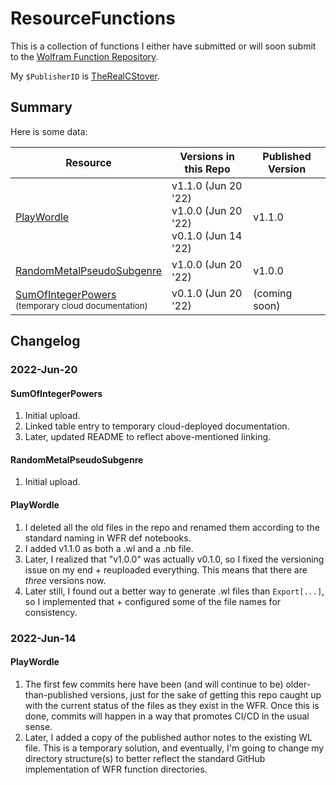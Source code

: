 # ResourceFunctions

This is a collection of functions I either have submitted or will soon submit to the [Wolfram Function Repository](https://resources.wolframcloud.com/FunctionRepository/).

My ```$PublisherID``` is [TheRealCStover](https://resources.wolframcloud.com/publishers/resources?PublisherID=TheRealCStover).

## Summary
Here is some data:

| Resource | Versions in this Repo | Published Version |
| ----------- | ----------- | ----------- |
| [PlayWordle](https://resources.wolframcloud.com/FunctionRepository/resources/PlayWordle/) | v1.1.0 (Jun 20 '22) <br> v1.0.0 (Jun 20 '22) <br> v0.1.0 (Jun 14 '22) | v1.1.0 |
| [RandomMetalPseudoSubgenre](https://resources.wolframcloud.com/FunctionRepository/resources/RandomMetalPseudoSubgenre/) | v1.0.0 (Jun 20 '22) | v1.0.0 |
| [SumOfIntegerPowers](https://www.wolframcloud.com/obj/cstover/DeployedResources/Function/SumOfIntegerPowers/)<br><sub>(temporary cloud documentation)</sub> | v0.1.0 (Jun 20 '22) | (coming soon) |

## Changelog
### 2022-Jun-20
#### SumOfIntegerPowers
1. Initial upload.
2. Linked table entry to temporary cloud-deployed documentation.
3. Later, updated README to reflect above-mentioned linking.
#### RandomMetalPseudoSubgenre
1. Initial upload.
#### PlayWordle
1. I deleted all the old files in the repo and renamed them according to the standard naming in WFR def notebooks.
2. I added v1.1.0 as both a .wl and a .nb file.
3. Later, I realized that "v1.0.0" was actually v0.1.0, so I fixed the versioning issue on my end + reuploaded everything. This means that there are _three_ versions now.
4. Later still, I found out a better way to generate .wl files than `Export[...]`, so I implemented that + configured some of the file names for consistency.
### 2022-Jun-14
#### PlayWordle
1. The first few commits here have been (and will continue to be) older-than-published versions, just for the sake of getting this repo caught up with the current status of the files as they exist in the WFR. Once this is done, commits will happen in a way that promotes CI/CD in the usual sense.
2. Later, I added a copy of the published author notes to the existing WL file. This is a temporary solution, and eventually, I'm going to change my directory structure(s) to better reflect the standard GitHub implementation of WFR function directories.
